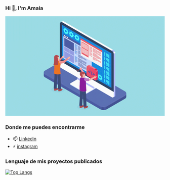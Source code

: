 ### Hi 👋, I'm Amaia 

<!--
**amaiacss/amaiacss** is a ✨ _special_ ✨ repository because its `README.md` (this file) appears on your GitHub profile.

Here are some ideas to get you started:

- 🔭 I’m currently working on ...
- 🌱 I’m currently learning ...
- 👯 I’m looking to collaborate on ...
- 🤔 I’m looking for help with ...
- 💬 Ask me about ...
- 📫 How to reach me: ...
- 😄 Pronouns: ...
- ⚡ Fun fact: ...
-->
![](https://github.com/amaiacss/amaiacss/blob/main/Optimizado-Web.gif)
### Donde me puedes encontrarme

- 📫 [Linkedin](http://www.linkedin.com/in/amaia-casas)
- ⚡ [instagram](http://www.instagram.com/ami_houses)

### Lenguaje de mis proyectos publicados

[![Top Langs](https://github-readme-stats.vercel.app/api/top-langs/?username=amaiacss)](https://github.com/anuraghazra/github-readme-stats)
